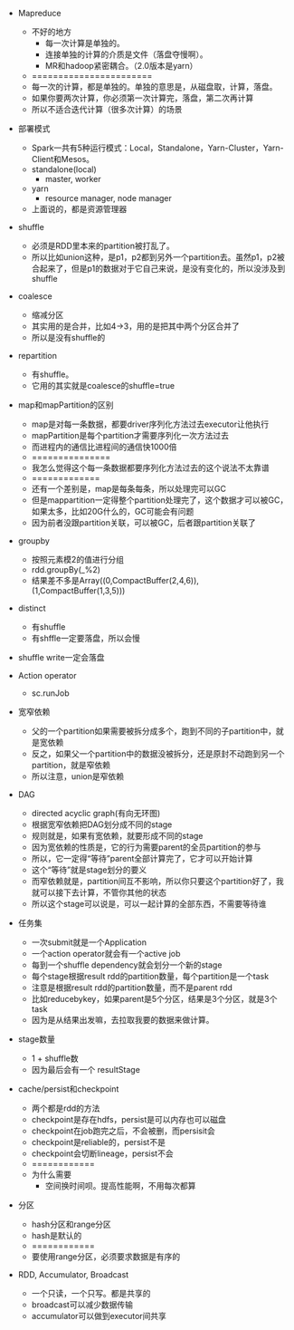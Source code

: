 * Mapreduce
    * 不好的地方
        * 每一次计算是单独的。
        * 连接单独的计算的介质是文件（落盘夺慢啊）。
        * MR和hadoop紧密耦合。（2.0版本是yarn）
    * =======================
    * 每一次的计算，都是单独的。单独的意思是，从磁盘取，计算，落盘。
    * 如果你要两次计算，你必须第一次计算完，落盘，第二次再计算
    * 所以不适合迭代计算（很多次计算）的场景
    

* 部署模式
    * Spark一共有5种运行模式：Local，Standalone，Yarn-Cluster，Yarn-Client和Mesos。
    * standalone(local)
        * master, worker
    * yarn
        * resource manager, node manager
    * 上面说的，都是资源管理器
  
  
* shuffle
    * 必须是RDD里本来的partition被打乱了。
    * 所以比如union这种，是p1，p2都到另外一个partition去。虽然p1，p2被合起来了，但是p1的数据对于它自己来说，是没有变化的，所以没涉及到shuffle
    
* coalesce
    * 缩减分区
    * 其实用的是合并，比如4->3，用的是把其中两个分区合并了
    * 所以是没有shuffle的
* repartition
    * 有shuffle。
    * 它用的其实就是coalesce的shuffle=true
           
* map和mapPartition的区别
    * map是对每一条数据，都要driver序列化方法过去executor让他执行
    * mapPartition是每个partition才需要序列化一次方法过去
    * 而进程内的通信比进程间的通信快1000倍
    * ===============
    * 我怎么觉得这个每一条数据都要序列化方法过去的这个说法不太靠谱
    * =============
    * 还有一个差别是，map是每条每条，所以处理完可以GC
    * 但是mappartition一定得整个partition处理完了，这个数据才可以被GC，如果太多，比如20G什么的，GC可能会有问题
    * 因为前者没跟partition关联，可以被GC，后者跟partition关联了
    
* groupby
    * 按照元素模2的值进行分组
    * rdd.groupBy(_%2)
    * 结果差不多是Array((0,CompactBuffer(2,4,6)),(1,CompactBuffer(1,3,5)))    

* distinct
    * 有shuffle
    * 有shffle一定要落盘，所以会慢

* shuffle write一定会落盘

* Action operator
    * sc.runJob

* 宽窄依赖
    * 父的一个partition如果需要被拆分成多个，跑到不同的子partition中，就是宽依赖
    * 反之，如果父一个partition中的数据没被拆分，还是原封不动跑到另一个partition，就是窄依赖
    * 所以注意，union是窄依赖


* DAG
    * directed acyclic graph(有向无环图)
    * 根据宽窄依赖把DAG划分成不同的stage
    * 规则就是，如果有宽依赖，就要形成不同的stage
    * 因为宽依赖的性质是，它的行为需要parent的全员partition的参与
    * 所以，它一定得“等待”parent全部计算完了，它才可以开始计算
    * 这个“等待”就是stage划分的要义
    * 而窄依赖就是，partition间互不影响，所以你只要这个partition好了，我就可以接下去计算，不管你其他的状态
    * 所以这个stage可以说是，可以一起计算的全部东西，不需要等待谁
    
* 任务集
    * 一次submit就是一个Application
    * 一个action operator就会有一个active job
    * 每到一个shuffle dependency就会划分一个新的stage
    * 每个stage根据result rdd的partition数量，每个partition是一个task
    * 注意是根据result rdd的partition数量，而不是parent rdd
    * 比如reducebykey，如果parent是5个分区，结果是3个分区，就是3个task
    * 因为是从结果出发嘛，去拉取我要的数据来做计算。

* stage数量
    * 1 + shuffle数
    * 因为最后会有一个 resultStage

* cache/persist和checkpoint
    * 两个都是rdd的方法
    * checkpoint是存在hdfs，persist是可以内存也可以磁盘
    * checkpoint在job跑完之后，不会被删，而persisit会
    * checkpoint是reliable的，persist不是
    * checkpoint会切断lineage，persist不会
    * ============
    * 为什么需要
        * 空间换时间呗。提高性能啊，不用每次都算
        

* 分区
    * hash分区和range分区
    * hash是默认的
    * ============
    * 要使用range分区，必须要求数据是有序的

* RDD, Accumulator, Broadcast
    * 一个只读，一个只写。都是共享的
    * broadcast可以减少数据传输
    * accumulator可以做到executor间共享
    

















     